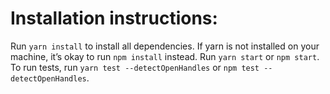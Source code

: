 # Installation instructions:

Run `yarn install` to install all dependencies. If yarn is not installed on your machine, it’s okay to run `npm install` instead.
Run `yarn start` or `npm start`.
To run tests, run `yarn test --detectOpenHandles` or `npm test --detectOpenHandles`.
